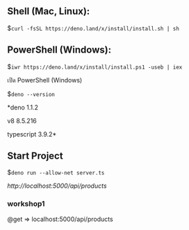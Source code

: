 ## Shell (Mac, Linux):

$`curl -fsSL https://deno.land/x/install/install.sh | sh`

## PowerShell (Windows):

$`iwr https://deno.land/x/install/install.ps1 -useb | iex`

เปิด PowerShell (Windows)

$`deno --version`

*deno 1.1.2

v8 8.5.216

typescript 3.9.2*


## Start Project

$`deno run --allow-net server.ts`

*http://localhost:5000/api/products*


### workshop1 
@get => localhost:5000/api/products